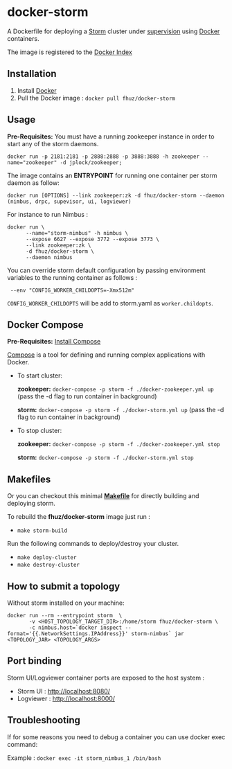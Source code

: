 docker-storm
=============
A Dockerfile for deploying a [Storm](http://storm.apache.org/) cluster under [supervision](http://supervisord.org/) using [Docker](https://www.docker.io/)
 containers. 

The image is registered to the [Docker Index](https://index.docker.io/u/fhuz/docker-storm/)

Installation
------------
1. Install [Docker](https://www.docker.io/)
2. Pull the Docker image : ```docker pull fhuz/docker-storm```

Usage
-----
**Pre-Requisites:** You must have a running zookeeper instance in order to start any of the storm daemons. 
```
docker run -p 2181:2181 -p 2888:2888 -p 3888:3888 -h zookeeper --name="zookeeper" -d jplock/zookeeper;
```

The image contains an **ENTRYPOINT** for running one container per storm daemon as follow:
  
```docker run [OPTIONS] --link zookeeper:zk -d fhuz/docker-storm --daemon (nimbus, drpc, supevisor, ui, logviewer)```  

For instance to run Nimbus :

```
docker run \  
      --name="storm-nimbus" -h nimbus \  
      --expose 6627 --expose 3772 --expose 3773 \  
      --link zookeeper:zk \  
      -d fhuz/docker-storm \  
      --daemon nimbus
```

You can override storm default configuration by passing environment variables to the running container as follows : 

```
 --env "CONFIG_WORKER_CHILDOPTS=-Xmx512m"
```

`CONFIG_WORKER_CHILDOPTS` will be add to storm.yaml as `worker.childopts`.


Docker Compose
---
**Pre-Requisites:** [Install Compose](https://docs.docker.com/compose/#installation-and-set-up)

[Compose](https://docs.docker.com/compose/) is a tool for defining and running complex applications with Docker.
  
  - To start cluster:
	 
    **zookeeper:** ```docker-compose -p storm -f ./docker-zookeeper.yml up``` (pass the -d flag to run container in background)

    **storm:** ```docker-compose -p storm -f ./docker-storm.yml up``` (pass the -d flag to run container in background)

  - To stop cluster:

    **zookeeper:** ```docker-compose -p storm -f ./docker-zookeeper.yml stop```

    **storm:** ```docker-compose -p storm -f ./docker-storm.yml stop```

Makefiles
---------
Or you can checkout this minimal **[Makefile](https://github.com/fhussonnois/docker-storm/blob/master/Makefile)** for directly building and deploying storm.

To rebuild the **fhuz/docker-storm** image just run :

  - ```make storm-build```

Run the following commands to deploy/destroy your cluster.

  - ```make deploy-cluster```
  - ```make destroy-cluster```


How to submit a topology 
------------------------
Without storm installed on your machine:

```
docker run --rm --entrypoint storm  \  
       -v <HOST_TOPOLOGY_TARGET_DIR>:/home/storm fhuz/docker-storm \   
       -c nimbus.host=`docker inspect --format='{{.NetworkSettings.IPAddress}}' storm-nimbus` jar <TOPOLOGY_JAR> <TOPOLOGY_ARGS>
```

Port binding 
-------------

Storm UI/Logviewer container ports are exposed to the host system : 

  - Storm UI : [http://localhost:8080/](http://localhost:8080/)
  - Logviewer : [http://localhost:8000/](http://localhost:8000/)


Troubleshooting
---------------
If for some reasons you need to debug a container you can use docker exec command: 

Example : ```docker exec -it storm_nimbus_1 /bin/bash```

